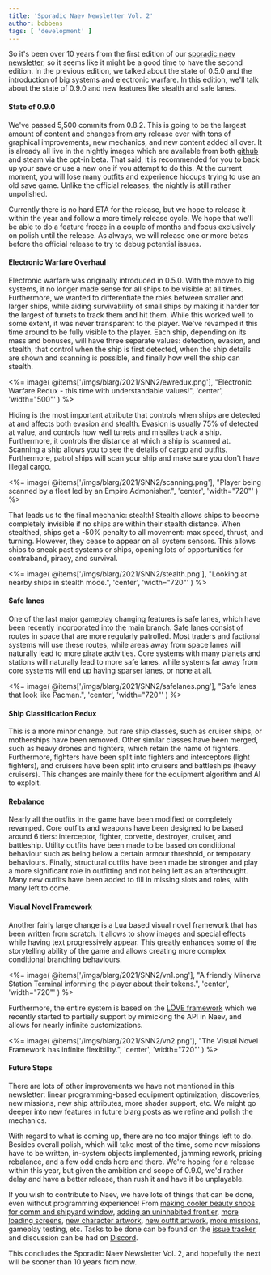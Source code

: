 ```yaml
---
title: 'Sporadic Naev Newsletter Vol. 2'
author: bobbens
tags: [ 'development' ]
---
```


So it's been over 10 years from the first edition of our [sporadic naev
newsletter](<%=@items['/blarg/2010-07-16_sporadic_naev_newsletter_vol_1.md'].path%>),
so it seems like it might be a good time to have the second edition. In the
previous edition, we talked about the state of 0.5.0 and the introduction of
big systems and electronic warfare. In this edition, we'll talk about the state
of 0.9.0 and new features like stealth and safe lanes.

#### State of 0.9.0

We've passed 5,500 commits from 0.8.2. This is going to be the largest amount of
content and changes from any release ever with tons of graphical improvements,
new mechanics, and new content added all over. It is already all live in the
nightly images which are available from both
[github](https://github.com/naev/naev/releases/tag/nightly) and steam via the
opt-in beta. That said, it is recommended for you to back up your save or use a
new one if you attempt to do this. At the current moment, you will lose many
outfits and experience hiccups trying to use an old save game. Unlike the
official releases, the nightly is still rather unpolished.

Currently there is no hard ETA for the release, but we hope to release it
within the year and follow a more timely release cycle. We hope that we'll be
able to do a feature freeze in a couple of months and focus exclusively on
polish until the release. As always, we will release one or more betas before
the official release to try to debug potential issues.

#### Electronic Warfare Overhaul

Electronic warfare was originally introduced in 0.5.0. With the move to big
systems, it no longer made sense for all ships to be visible at all times.
Furthermore, we wanted to differentiate the roles between smaller and larger
ships, while aiding survivability of small ships by making it harder for the
largest of turrets to track them and hit them. While this worked well to some
extent, it was never transparent to the player. We've revamped it this time
around to be fully visible to the player. Each ship, depending on its mass and
bonuses, will have three separate values: detection, evasion, and stealth, that
control when the ship is first detected, when the ship details are shown and
scanning is possible, and finally how well the ship can stealth.

<%= image( @items['/imgs/blarg/2021/SNN2/ewredux.png'], "Electronic Warfare Redux - this time with understandable values!", 'center', 'width="500"' ) %>

Hiding is the most important attribute that controls when ships are detected at
and affects both evasion and stealth. Evasion is usually 75% of detected at
value, and controls how well turrets and missiles track a ship. Furthermore, it
controls the distance at which a ship is scanned at. Scanning a ship allows you
to see the details of cargo and outfits. Furthermore, patrol ships will scan
your ship and make sure you don't have illegal cargo.

<%= image( @items['/imgs/blarg/2021/SNN2/scanning.png'], "Player being scanned by a fleet led by an Empire Admonisher.", 'center', 'width="720"' ) %>

That leads us to the final mechanic: stealth! Stealth allows ships to become
completely invisible if no ships are within their stealth distance. When
stealthed, ships get a -50% penalty to all movement: max speed, thrust, and
turning. However, they cease to appear on all system sensors. This allows ships
to sneak past systems or ships, opening lots of opportunities for contraband,
piracy, and survival.

<%= image( @items['/imgs/blarg/2021/SNN2/stealth.png'], "Looking at nearby ships in stealth mode.", 'center', 'width="720"' ) %>

#### Safe lanes

One of the last major gameplay changing features is safe lanes, which have been
recently incorporated into the main branch. Safe lanes consist of routes in
space that are more regularly patrolled. Most traders and factional systems
will use these routes, while areas away from space lanes will naturally lead to
more pirate activities. Core systems with many planets and stations will
naturally lead to more safe lanes, while systems far away from core systems
will end up having sparser lanes, or none at all.

<%= image( @items['/imgs/blarg/2021/SNN2/safelanes.png'], "Safe lanes that look like Pacman.", 'center', 'width="720"' ) %>

#### Ship Classification Redux

This is a more minor change, but rare ship classes, such as cruiser ships, or
motherships have been removed. Other similar classes have been merged, such as
heavy drones and fighters, which retain the name of fighters. Furthermore,
fighters have been split into fighters and interceptors (light fighters), and
cruisers have been split into cruisers and battleships (heavy cruisers). This
changes are mainly there for the equipment algorithm and AI to exploit.

#### Rebalance

Nearly all the outfits in the game have been modified or completely revamped.
Core outfits and weapons have been designed to be based around 6 tiers:
interceptor, fighter, corvette, destroyer, cruiser, and battleship. Utility
outfits have been made to be based on conditional behaviour such as being below
a certain armour threshold, or temporary behaviours. Finally, structural
outfits have been made be stronger and play a more significant role in
outfitting and not being left as an afterthought. Many new outfits have been
added to fill in missing slots and roles, with many left to come.

#### Visual Novel Framework

Another fairly large change is a Lua based visual novel framework that has been
written from scratch. It allows to show images and special effects while having
text progressively appear. This greatly enhances some of the storytelling
ability of the game and allows creating more complex conditional branching
behaviours.

<%= image( @items['/imgs/blarg/2021/SNN2/vn1.png'], "A friendly Minerva Station Terminal informing the player about their tokens.", 'center', 'width="720"' ) %>

Furthermore, the entire system is based on the [LÖVE
framework](https://love2d.org/) which we recently started to partially support
by mimicking the API in Naev, and allows for nearly infinite customizations.

<%= image( @items['/imgs/blarg/2021/SNN2/vn2.png'], "The Visual Novel Framework has infinite flexibility.", 'center', 'width="720"' ) %>

#### Future Steps

There are lots of other improvements we have not mentioned in this newsletter:
linear programming-based equipment optimization, discoveries, new missions, new
ship attributes, more shader support, etc. We might go deeper into new features
in future blarg posts as we refine and polish the mechanics.

With regard to what is coming up, there are no too major things left to do.
Besides overall polish, which will take most of the time, some new missions
have to be written, in-system objects implemented, jamming rework, pricing
rebalance, and a few odd ends here and there. We're hoping for a release within
this year, but given the ambition and scope of 0.9.0, we'd rather delay and
have a better release, than rush it and have it be unplayable.

If you wish to contribute to Naev, we have lots of things that can be done,
even without programming experience! From [making cooler beauty shops for comm
and shipyard window](https://github.com/naev/naev/issues/1835), [adding an
uninhabited frontier](https://github.com/naev/naev/issues/1866), [more loading
screens](https://github.com/naev/naev/issues/1814), [new character
artwork](https://github.com/naev/naev/wiki/Needed-Artwork%3A-Characters), [new
outfit artwork](https://github.com/naev/naev/wiki/Needed-Artwork%3A-Outfits),
[more missions](https://github.com/naev/naev/wiki/Mission-Scripting), gameplay
testing, etc.  Tasks to be done can be found on the [issue
tracker](https://github.com/naev/naev/issues), and discussion can be had on
[Discord](https://discord.com/invite/nd2M5BR).

This concludes the Sporadic Naev Newsletter Vol. 2, and hopefully the next will
be sooner than 10 years from now.


